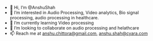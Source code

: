 - 👋 Hi, I’m @AnshuShah
- 👀 I’m interested in Audio Processing, Video analytics, Bio signal processing, audio processing in healthcare.
- 🌱 I’m currently learning Video processing
- 💞️ I’m looking to collaborate on audio processing and helathcare
- 📫 Reach me at anshu.chittora@gmail.com, anshu.shah@cyara.com

<!---
AnshuShah/AnshuShah is a ✨ special ✨ repository because its `README.md` (this file) appears on your GitHub profile.
You can click the Preview link to take a look at your changes.
--->
